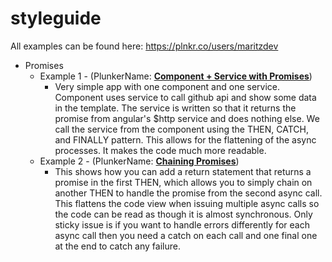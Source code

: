# styleguide

All examples can be found here: https://plnkr.co/users/maritzdev

* Promises
	* Example 1 - (PlunkerName: **[Component + Service with Promises](https://plnkr.co/edit/ZWtX4B?p=preview)**)
		* Very simple app with one component and one service. Component uses service to call github api and show some data in the template. The service is written so that it returns the promise from angular's $http service and does nothing else. We call the service from the component using the THEN,  CATCH, and FINALLY pattern. This allows for the flattening of the async processes. It makes the code much more readable.
	* Example 2 - (PlunkerName: **[Chaining Promises](https://plnkr.co/edit/2oLQhi?p=preview)**)
		* This shows how you can add a return statement that returns a promise in the first THEN, which allows you to simply chain on another THEN to handle the promise from the second async call. This flattens the code view when issuing multiple async calls so the code can be read as though it is almost synchronous. Only sticky issue is if you want to handle errors differently for each async call then you need a catch on each call and one final one at the end to catch any failure.


